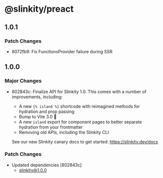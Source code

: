 # @slinkity/preact

## 1.0.1

### Patch Changes

- 8072fb9: Fix FunctionsProvider failure during SSR

## 1.0.0

### Major Changes

- 802843c: Finalize API for Slinkity 1.0. This comes with a number of improvements, including:

  - A new `{% island %}` shortcode with reimagined methods for hydration and prop passing
  - Bump to Vite 3.0 🚀
  - A new `island` export for component pages to better separate hydration from your frontmatter
  - Removing old APIs, including the Slinkity CLI

  See our new Slinkity canary docs to get started: https://slinkity.dev/docs

### Patch Changes

- Updated dependencies [802843c]
  - slinkity@1.0.0
